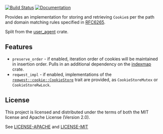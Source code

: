 [![Build Status](https://travis-ci.org/pfernie/cookie_store.svg?branch=master)](https://travis-ci.org/pfernie/cookie_store)
[![Documentation](https://docs.rs/cookie_store/badge.svg)](https://docs.rs/cookie_store)

Provides an implementation for storing and retrieving `Cookie`s per the path and domain matching 
rules specified in [RFC6265](http://tools.ietf.org/html/rfc6265).

Split from the [user_agent](https://github.com/pfernie/user_agent) crate.

## Features

* `preserve_order` - if enabled, iteration order of cookies will be maintained in insertion order. Pulls in an additional dependency on the [indexmap](https://crates.io/crates/indexmap) crate.
* `reqwest_impl` - if enabled, implementations of the [`reqwest::cookie::CookieStore`](https://github.com/seanmonstar/reqwest/blob/12d7905520fee4cc96ca5e5a6d1fc523802cafc3/src/cookie.rs#L12) trait are provided, as `CookieStoreMutex` or `CookieStoreRwLock`.

## License
This project is licensed and distributed under the terms of both the MIT license and Apache License (Version 2.0).

See [LICENSE-APACHE](LICENSE-APACHE) and [LICENSE-MIT](LICENSE-MIT)
